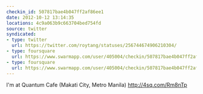 ```yaml
---
checkin_id: 507817bae4b047ff2af86ee1
date: 2012-10-12 13:14:35
locations: 4c9a063b9c663704bed754fd
source: twitter
syndicated:
- type: twitter
  url: https://twitter.com/roytang/statuses/256744674906210304/
- type: foursquare
  url: https://www.swarmapp.com/user/405004/checkin/507817bae4b047ff2af86ee1?s=X7QzK_I7o4YewqBZxVZIjRhGXSY&ref=tw
- type: foursquare
  url: https://www.swarmapp.com/user/405004/checkin/507817bae4b047ff2af86ee1?s=X7QzK_I7o4YewqBZxVZIjRhGXSY&ref=tw
---
```


I'm at Quantum Cafe (Makati City, Metro Manila) http://4sq.com/Rm8nTp